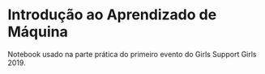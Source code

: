 # Introdução ao Aprendizado de Máquina

Notebook usado na parte prática do primeiro evento do Girls Support Girls 2019.
